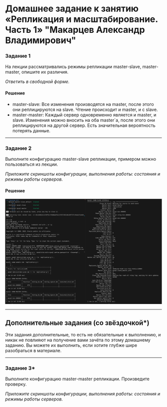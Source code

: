 # Домашнее задание к занятию «Репликация и масштабирование. Часть 1» "Макарцев Александр Владимирович"

### Задание 1

На лекции рассматривались режимы репликации master-slave, master-master, опишите их различия.

*Ответить в свободной форме.*

#### Решение

- master-slave: Все изменения производятся на master, после этого они реплицируются на slave. Чтение происходит и master, и с slave.
- master-master: Каждый сервер одновременно является и master, и slave. Изменения можно вносить на оба master`a, после этого они реплицируются на другой сервер. Есть значительная вероятность потерять данные.

---

### Задание 2

Выполните конфигурацию master-slave репликации, примером можно пользоваться из лекции.

*Приложите скриншоты конфигурации, выполнения работы: состояния и режимы работы серверов.*

#### Решение

![1-1](./12-6-1.png)

---

## Дополнительные задания (со звёздочкой*)
Эти задания дополнительные, то есть не обязательные к выполнению, и никак не повлияют на получение вами зачёта по этому домашнему заданию. Вы можете их выполнить, если хотите глубже шире разобраться в материале.

---

### Задание 3* 

Выполните конфигурацию master-master репликации. Произведите проверку.

*Приложите скриншоты конфигурации, выполнения работы: состояния и режимы работы серверов.*
